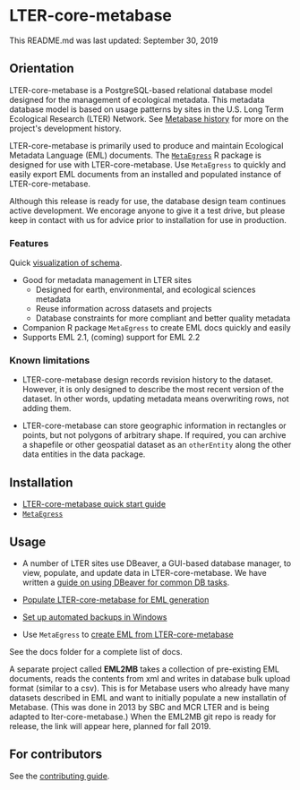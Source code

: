 # LTER-core-metabase
This README.md was last updated: September 30, 2019

## Orientation

LTER-core-metabase is a PostgreSQL-based relational database model designed for the management of ecological metadata. This metadata database model is based on usage patterns by sites in the U.S. Long Term Ecological Research (LTER) Network. See [Metabase history](docs/history.md) for more on the project's development history.

LTER-core-metabase is primarily used to produce and maintain Ecological Metadata Language (EML) documents. The [`MetaEgress`](https://github.com/BLE-LTER/MetaEgress) R package is designed for use with LTER-core-metabase. Use `MetaEgress` to quickly and easily export EML documents from an installed and populated instance of LTER-core-metabase.

Although this release is ready for use, the database design team continues active development. We encorage anyone to give it a test drive, but please keep in contact with us for advice prior to installation for use in production.  

### Features

Quick [visualization of schema](http://tiny.cc/metabaseSchema).

- Good for metadata management in LTER sites
  - Designed for earth, environmental, and ecological sciences metadata
  - Reuse information across datasets and projects
  - Database constraints for more compliant and better quality metadata
- Companion R package `MetaEgress` to create EML docs quickly and easily
- Supports EML 2.1, (coming) support for EML 2.2

### Known limitations

- LTER-core-metabase design records revision history to the dataset. However, it is only designed to describe the most recent version of the dataset. In other words, updating metadata means overwriting rows, not adding them.

- LTER-core-metabase can store geographic information in rectangles or points, but not polygons of arbitrary shape.  If required, you can archive a shapefile or other geospatial dataset as an `otherEntity` along the other data entities in the data package.
 
## Installation

- [LTER-core-metabase quick start guide](docs/quick_start.md)
- [`MetaEgress`](https://github.com/BLE-LTER/MetaEgress)

## Usage

- A number of LTER sites use DBeaver, a GUI-based database manager, to view, populate, and update data in LTER-core-metabase. We have written a [guide on using DBeaver for common DB tasks](docs/dbeaver.md).

- [Populate LTER-core-metabase for EML generation](docs/populate.md)

- [Set up automated backups in Windows](docs/backup.md)

- Use `MetaEgress` to [create EML from LTER-core-metabase](https://github.com/BLE-LTER/MetaEgress/blob/master/docs/articles/usage_example.md)

See the docs folder for a complete list of docs.

A separate project called **EML2MB** takes a collection of pre-existing EML documents, reads the contents from xml and writes in database bulk upload format (similar to a csv). This is for Metabase users who already have many datasets described in EML and want to initially populate a new installatin of Metabase. (This was done in 2013 by SBC and MCR LTER and is being adapted to lter-core-metabase.) When the EML2MB git repo is ready for release, the link will appear here, planned for fall 2019.

## For contributors

See the [contributing guide](CONTRIBUTING.md). 
